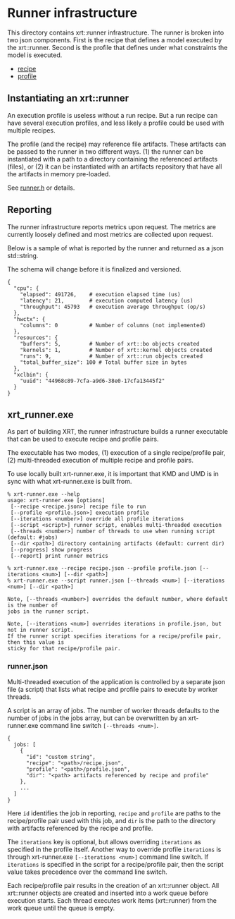 <!-- SPDX-License-Identifier: Apache-2.0 -->
<!-- Copyright (C) 2024-2025 Advanced Micro Devices, Inc. All rights reserved. -->
# Runner infrastructure

This directory contains xrt::runner infrastructure. The runner is
broken into two json components.  First is the recipe that defines a
model executed by the xrt::runner.  Second is the profile that defines
under what constraints the model is executed.

- [recipe](recipe.md)
- [profile](profile.md)

## Instantiating an xrt::runner 

An execution profile is useless without a run recipe.  But a run
recipe can have several execution profiles, and less likely a
profile could be used with multiple recipes.

The profile (and the recipe) may reference file artifacts. These
artifacts can be passed to the runner in two different ways. (1) the
runner can be instantiated with a path to a directory containing the
referenced artifacts (files), or (2) it can be instantiated with an
artifacts repository that have all the artifacts in memory pre-loaded.

See [runner.h](runner.h) or details.

## Reporting

The runner infrastructure reports metrics upon request.  The metrics
are currently loosely defined and most metrics are collected upon 
request.

Below is a sample of what is reported by the runner and returned
as a json std::string. 

The schema will change before it is finalized and versioned.

```
{
  "cpu": {
    "elapsed": 491726,    # execution elapsed time (us)
    "latency": 21,        # execution computed latency (us)
    "throughput": 45793   # execution average throughput (op/s)
  },
  "hwctx": {
    "columns": 0          # Number of columns (not implemented)
  },
  "resources": {
    "buffers": 5,         # Number of xrt::bo objects created
    "kernels": 1,         # Number of xrt::kernel objects created
    "runs": 9,            # Number of xrt::run objects created
    "total_buffer_size": 100 # Total buffer size in bytes
  },
  "xclbin": {
    "uuid": "44968c89-7cfa-a9d6-38e0-17cfa13445f2"
  }
}
```

## xrt_runner.exe
As part of building XRT, the runner infrastructure builds a runner executable that
can be used to execute recipe and profile pairs.

The executable has two modes, (1) execution of a single recipe/profile
pair, (2) multi-threaded execution of multiple recipe and profile
pairs.

To use locally built xrt-runner.exe, it is important that KMD and UMD
is in sync with what xrt-runner.exe is built from.
```
% xrt-runner.exe --help
usage: xrt-runner.exe [options]
 [--recipe <recipe.json>] recipe file to run
 [--profile <profile.json>] execution profile
 [--iterations <number>] override all profile iterations
 [--script <script>] runner script, enables multi-threaded execution
 [--threads <number>] number of threads to use when running script (default: #jobs)
 [--dir <path>] directory containing artifacts (default: current dir)
 [--progress] show progress
 [--report] print runner metrics

% xrt-runner.exe --recipe recipe.json --profile profile.json [--iterations <num>] [--dir <path>]
% xrt-runner.exe --script runner.json [--threads <num>] [--iterations <num>] [--dir <path>]

Note, [--threads <number>] overrides the default number, where default is the number of
jobs in the runner script.

Note, [--iterations <num>] overrides iterations in profile.json, but not in runner script.
If the runner script specifies iterations for a recipe/profile pair, then this value is
sticky for that recipe/profile pair.
```

### runner.json
Multi-threaded execution of the application is controlled by a
separate json file (a script) that lists what recipe and profile pairs
to execute by worker threads.

A script is an array of jobs.
The number of worker threads defaults to the number of jobs in the jobs
array, but can be overwritten by an xrt-runner.exe command
line switch `[--threads <num>]`.

```
{
  jobs: [
    {
      "id": "custom string",
      "recipe": "<path>/recipe.json",
      "profile": "<path>/profile.json",
      "dir": "<path> artifacts referenced by recipe and profile"
    },
    ...
  ]
}
```

Here `id` identifies the job in reporting, `recipe` and `profile` are
paths to the recipe/profile pair used with this job, and `dir` is the
path to the directory with artifacts referenced by the recipe and
profile.

The `iterations` key is optional, but allows overriding `iterations`
as specified in the profile itself.  Another way to override profile
`iterations` is through xrt-runner.exe `[--iterations <num>]` command
line switch.  If `iterations` is specified in the script for a
recipe/profile pair, then the script value takes precedence over the
command line switch.

Each recipe/profile pair results in the creation of an xrt::runner
object.  All xrt::runner objects are created and inserted into a work
queue before execution starts.  Each thread executes work items
(xrt::runner) from the work queue until the queue is empty.
